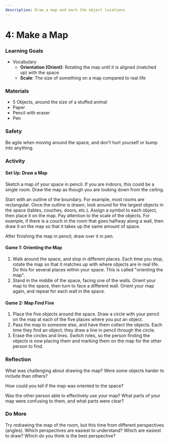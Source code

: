 ```yaml
---
description: Draw a map and mark the object locations
---
```


# 4: Make a Map

### Learning Goals

* Vocabulary 
  * **Orientation \(Orient\)**: Rotating the map until it is aligned \(matched up\) with the space
  * **Scale**: The size of something on a map compared to real life

### **Materials**

* 5 Objects, around the size of a stuffed animal
* Paper
* Pencil with eraser
* Pen

### Safety

Be agile when moving around the space, and don't hurt yourself or bump into anything.

### Activity

#### Set Up: Draw a Map

Sketch a map of your space in pencil. If you are indoors, this could be a single room. Draw the map as though you are looking down from the ceiling.

Start with an outline of the boundary. For example, most rooms are rectangular. Once the outline is drawn, look around for the largest objects in the space \(tables, couches, doors, etc.\). Assign a symbol to each object, then place it on the map. Pay attention to the scale of the objects. For example, if there is a couch in the room that goes halfway along a wall, then draw it on the map so that it takes up the same amount of space.

After finishing the map in pencil, draw over it in pen.

#### Game 1: Orienting the Map

1. Walk around the space, and stop in different places. Each time you stop, rotate the map so that it matches up with where objects are in real life. Do this for several places within your space. This is called "orienting the map".
2. Stand in the middle of the space, facing one of the walls. Orient your map to the space, then turn to face a different wall. Orient your map again, and repeat for each wall in the space.

#### Game 2: Map Find Five

1. Place the five objects around the space. Draw a circle with your pencil on the map at each of the five places where you put an object.
2. Pass the map to someone else, and have them collect the objects. Each time they find an object, they draw a line in pencil through the circle. 
3. Erase the circles and lines. Switch roles, so the person finding the objects is now placing them and marking them on the map for the other person to find.

### Reflection

What was challenging about drawing the map? Were some objects harder to include than others?

How could you tell if the map was oriented to the space?

Was the other person able to effectively use your map? What parts of your map were confusing to them, and what parts were clear?

### Do More

Try redrawing the map of the room, but this time from different perspectives \(angles\). Which perspectives are easiest to understand? Which are easiest to draw? Which do you think is the best perspective?


